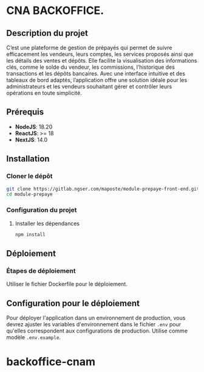 # CNA BACKOFFICE.

## Description du projet

C’est une plateforme de gestion de prépayés qui permet de suivre efficacement les vendeurs, leurs comptes, les services proposés ainsi que les détails des ventes et dépôts. Elle facilite la visualisation des informations clés, comme le solde du vendeur, les commissions, l’historique des transactions et les dépôts bancaires. Avec une interface intuitive et des tableaux de bord adaptés, l’application offre une solution idéale pour les administrateurs et les vendeurs souhaitant gérer et contrôler leurs opérations en toute simplicité.

## Prérequis

- **NodeJS**: 18.20
- **ReactJS**: >= 18
- **NextJS**: 14.0

## Installation

### Cloner le dépôt

```sh
git clone https://gitlab.ngser.com/maposte/module-prepaye-front-end.git
cd module-prepaye
```

### Configuration du projet

1. Installer les dépendances
   ```sh
   npm install
   ```

## Déploiement

### Étapes de déploiement

Utiliser le fichier Dockerfile pour le déploiement.

## Configuration pour le déploiement

Pour déployer l'application dans un environnement de production, vous devrez ajuster les variables d'environnement dans le fichier `.env` pour qu'elles correspondent aux configurations de production.
Utilise comme modèle `.env.example`.

# backoffice-cnam
